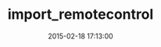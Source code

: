 ---
layout: post
title:  "import_remotecontrol"
repo:   "hahazql/import_remote_codes"
date:   2015-02-18 17:13:00
gemurl: https://github.com/hahazql/import_remote_codes
---